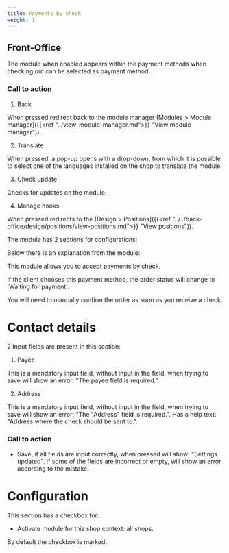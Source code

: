 ```yaml
---
title: Payments by check
weight: 1
---
```


## Front-Office

The module when enabled appears within the payment methods when checking out can be selected as payment method.

### Call to action

1) Back 

When pressed redirect back to the module manager (Modules > Module manager]({{<ref "../view-module-manager.md">}} "View module manager")).

2) Translate

When pressed, a pop-up opens with a drop-down, from which it is possible to select one of the languages installed on the shop to translate the module.

3) Check update

Checks for updates on the module.

4) Manage hooks

When pressed redirects to the (Design > Positions]({{<ref "../../back-office/design/positions/view-positions.md">}} "View positions")).

The module has 2 sections for configurations:

Below there is an explanation from the module:

This module allows you to accept payments by check.

If the client chooses this payment method, the order status will change to 'Waiting for payment'.

You will need to manually confirm the order as soon as you receive a check.

# Contact details

2 Input fields are present in this section:

1) Payee 

This is a mandatory input field, without input in the field, when trying to save will show an error: "The payee field is required."

2) Address

This is a mandatory input field, without input in the field, when trying to save will show an error: "The "Address" field is required.".
Has a help text: "Address where the check should be sent to.".

### Call to action

 - Save, if all fields are input correctly, when pressed will show: "Settings updated". If some of the fields are incorrect or empty, will show an error according to the mistake.

# Configuration

This section has a checkbox for:

 - Activate module for this shop context: all shops. 

By default the checkbox is marked.
